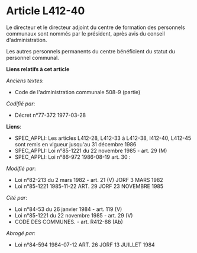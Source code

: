 # Article L412-40

Le directeur et le directeur adjoint du centre de formation des personnels communaux sont nommés par le président, après avis
du conseil d'administration.

Les autres personnels permanents du centre bénéficient du statut du personnel communal.

**Liens relatifs à cet article**

_Anciens textes_:

  - Code de l'administration communale 508-9 (partie)

_Codifié par_:

  - Décret n°77-372 1977-03-28

**Liens**:

  - SPEC_APPLI: Les articles L412-28, L412-33 à L412-38, l412-40, L412-45 sont remis en vigueur jusqu'au 31 décembre 1986
  - SPEC_APPLI: Loi n°85-1221 du 22 novembre 1985 - art. 29 (M)
  - SPEC_APPLI: Loi n°86-972 1986-08-19 art. 30 :

_Modifié par_:

  - Loi n°82-213 du 2 mars 1982 - art. 21 (V) JORF 3 MARS 1982
  - Loi n°85-1221 1985-11-22 ART. 29 JORF 23 NOVEMBRE 1985

_Cité par_:

  - Loi n°84-53 du 26 janvier 1984 - art. 119 (V)
  - Loi n°85-1221 du 22 novembre 1985 - art. 29 (V)
  - CODE DES COMMUNES. - art. R412-88 (Ab)

_Abrogé par_:

  - Loi n°84-594 1984-07-12 ART. 26 JORF 13 JUILLET 1984
